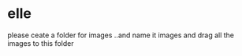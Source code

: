 # elle

please ceate a folder for images ..and name it images and drag all the images to this folder
